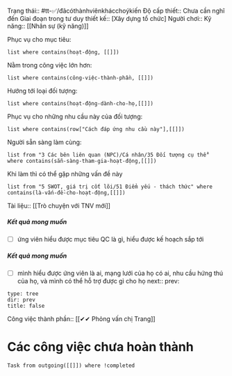 Trạng thái:: #tt-✅/đãcóthànhviênkhácchoýkiến
Độ cấp thiết:: Chưa cần nghĩ đến
Giai đoạn trong tư duy thiết kế:: [Xây dựng tổ chức]
Người chơi::
Kỹ năng:: [[Nhân sự (kỹ năng)]]

Phục vụ cho mục tiêu:
```dataview
list where contains(hoạt-động, [[]])
```
Nằm trong công việc lớn hơn:
```dataview
list where contains(công-việc-thành-phần, [[]])
```
Hướng tới loại đối tượng:
```dataview
list where contains(hoạt-động-dành-cho-họ,[[]])
```
Phục vụ cho những nhu cầu này của đối tượng:
```dataview
list where contains(row["Cách đáp ứng nhu cầu này"],[[]])
```
Người sẵn sàng làm cùng:
```dataview
list from "3 Các bên liên quan (NPC)/Cá nhân/35 Đối tượng cụ thể" where contains(sẵn-sàng-tham-gia-hoạt-động,[[]])
```
Khi làm thì có thể gặp những vấn đề này
```dataview
list from "5 SWOT, giá trị cốt lõi/51 Điểm yếu - thách thức" where contains(là-vấn-đề-cho-hoạt-động,[[]])
```

Tài liệu:: [[Trò chuyện với TNV mới]]
##### Kết quả mong muốn
- [ ] ứng viên hiểu được mục tiêu QC là gì, hiểu được kế hoạch sắp tới
##### Kết quả mong muốn
- [ ] mình hiểu được ứng viên là ai, mạng lưới của họ có ai, nhu cầu hứng thú của họ, và mình có thể hỗ trợ được gì cho họ
next:: 
prev:
```breadcrumbs
type: tree
dir: prev
title: false
```

Công việc thành phần:: [[✔✔ Phỏng vấn chị Trang]]

# Các công việc chưa hoàn thành
```dataview
Task from outgoing([[]]) where !completed
```
